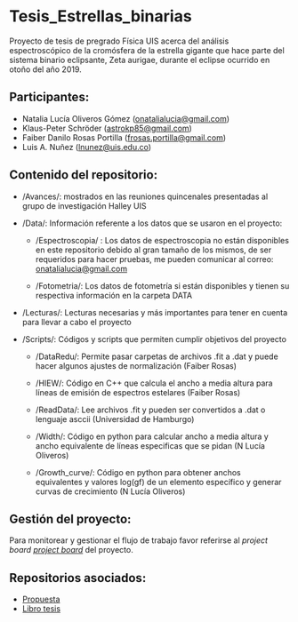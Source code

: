 # Tesis_Estrellas_binarias
Proyecto de tesis de pregrado Física UIS acerca del análisis espectroscópico de la cromósfera de la estrella gigante que hace parte del sistema binario eclipsante, Zeta aurigae, durante el eclipse ocurrido en otoño del año 2019.

## Participantes:

  * Natalia Lucía Oliveros Gómez (onatalialucia@gmail.com)
  * Klaus-Peter Schröder (astrokp85@gmail.com)
  * Faiber Danilo Rosas Portilla (frosas.portilla@gmail.com)
  * Luis A. Nuñez (lnunez@uis.edu.co)  

## Contenido del repositorio:

* /Avances/: mostrados en las reuniones quincenales presentadas al grupo de investigación Halley UIS

* /Data/: Información referente a los datos que se usaron en el proyecto:

    - /Espectroscopia/ : Los datos de espectroscopia no están disponibles en este repositorio debido al gran tamaño de los mismos, de ser requeridos para hacer pruebas, me pueden comunicar al correo: onatalialucia@gmail.com
    
    - /Fotometria/: Los datos de fotometría si están disponibles y tienen su respectiva información en la carpeta DATA
    
* /Lecturas/: Lecturas necesarias y más importantes para tener en cuenta para llevar a cabo el proyecto

* /Scripts/: Códigos y scripts que permiten cumplir objetivos del proyecto

    - /DataRedu/: Permite pasar carpetas de archivos .fit a .dat y puede hacer algunos ajustes de normalización (Faiber Rosas)
    
    - /HIEW/: Código en C++ que calcula el ancho a media altura para líneas de emisión de espectros estelares (Faiber Rosas)
    
    - /ReadData/: Lee archivos .fit y pueden ser convertidos a .dat o lenguaje asccii (Universidad de Hamburgo)
    
    - /Width/: Código en python para calcular ancho a media altura y ancho equivalente de líneas especificas que se pidan (N Lucía Oliveros)
    
    - /Growth_curve/: Código en python para obtener anchos equivalentes y valores log(gf) de un elemento específico y generar curvas de crecimiento (N Lucía Oliveros)
    
 ## Gestión del proyecto:  

Para monitorear y gestionar el flujo de trabajo favor referirse al *project board*
[*project board*](https://github.com/users/ntlucia/projects/1) del proyecto.

## Repositorios asociados:

  * [Propuesta](https://github.com/ntlucia/Propuesta_NLOliverosG)
  * [Libro tesis](https://github.com/ntlucia/Libro_tesis_Estrellas_Binarias)

